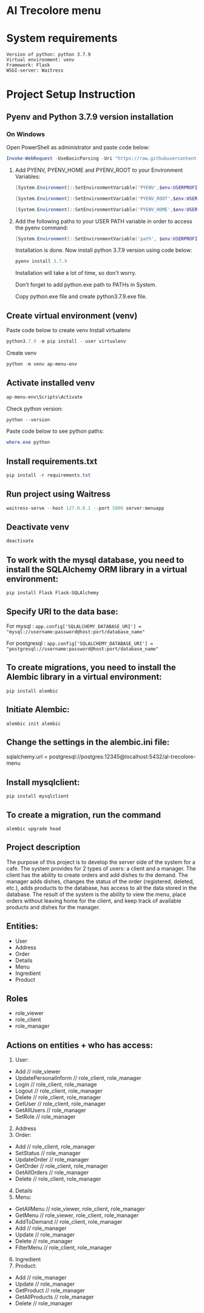 # Al Trecolore menu
# System requirements
    Version of python: python 3.7.9
    Virtual environment: venv
    Framework: Flask
    WSGI-server: Waitress

# Project Setup Instruction
## Pyenv and Python 3.7.9 version installation

### On Windows
   Open PowerShell as administrator and paste code below:
   ```PowerShell
   Invoke-WebRequest -UseBasicParsing -Uri "https://raw.githubusercontent.com/pyenv-win/pyenv-win/master/pyenv-win/install-pyenv-win.ps1" -OutFile "./install-pyenv-win.ps1"; &"./install-pyenv-win.ps1"
   ```
1. Add PYENV, PYENV_HOME and PYENV_ROOT to your Environment Variables:
   ```PowerShell
   [System.Environment]::SetEnvironmentVariable('PYENV',$env:USERPROFILE + "\.pyenv\pyenv-win\","User")

   [System.Environment]::SetEnvironmentVariable('PYENV_ROOT',$env:USERPROFILE + "\.pyenv\pyenv-win\","User")

   [System.Environment]::SetEnvironmentVariable('PYENV_HOME',$env:USERPROFILE + "\.pyenv\pyenv-win\","User")
   ```
2. Add the following paths to your USER PATH variable in order to access the pyenv command:
   ```PowerShell
   [System.Environment]::SetEnvironmentVariable('path', $env:USERPROFILE + "\.pyenv\pyenv-win\bin;" + $env:USERPROFILE + "\.pyenv\pyenv-win\shims;" + [System.Environment]::GetEnvironmentVariable('path', "User"),"User")
   ```
   Installation is done. 
   Now install python 3.7.9 version using code below:
   ```PowerShell
   pyenv install 3.7.9
   ```
   Installation will take a lot of time, so don't worry.

   Don't forget to add python.exe path to PATHs in System.

   Copy python.exe file and create python3.7.9.exe file.

## Create virtual environment (venv)
Paste code below to create venv
Install virtualenv
```PowerShell
python3.7.9 -m pip install --user virtualenv
```
Create venv
```PowerShell
python -m venv ap-menu-env
```

## Activate installed venv
```PowerShell
ap-menu-env\Scripts\Activate
```
Check python version:
```PowerShell
python --version
```
Paste code below to see python paths:
```PowerShell
where.exe python
```

## Install requirements.txt
```PowerShell
pip install -r requirements.txt
```

## Run project using Waitress
```PowerShell
waitress-serve --host 127.0.0.1 --port 5000 server:menuapp
```

## Deactivate venv
```PowerShell
deactivate
```

## To work with the mysql database, you need to install the SQLAlchemy ORM library in a virtual environment:
```
pip install Flask Flask-SQLAlchemy
```
## Specify URI to the data base:
   For mysql : ```app.config['SQLALCHEMY_DATABASE_URI'] = "mysql://username:password@host:port/database_name"```
   
   For postgresql : ```app.config['SQLALCHEMY_DATABASE_URI'] = "postgresql://username:password@host:port/database_name"```

## To create migrations, you need to install the Alembic library in a virtual environment:
```
pip install alembic
```
## Initiate Alembic:
```
alembic init alembic
```
## Change the settings in the alembic.ini file:

sqlalchemy.url = postgresql://postgres:12345@localhost:5432/al-trecolore-menu
## Install mysqlclient:
```
pip install mysqlclient
```
## To create a migration, run the command
```
alembic upgrade head
```

## Project description 
The purpose of this project is to develop the server side of the system for a cafe. 
The system provides for 2 types of users: a client and a manager. The client has the ability to create orders and add dishes to the demand. The manager adds dishes, changes the status of the order (registered, deleted, etc.), adds products to the database, has access to all the data stored in the database. 
The result of the system is the ability to view the menu, place orders without leaving home for the client, and keep track of available products and dishes for the manager.

## Entities:
- User
- Address
- Order
- Details
- Menu
- Ingredient
- Product

## Roles
- role_viewer
- role_client
- role_manager

## Actions on entities + who has access:
1) User:
- Add // role_viewer
- UpdatePersonalInform // role_client, role_manager
- Login // role_client, role_manage
- Logout // role_client, role_manager
- Delete // role_client, role_manager
- GetUser // role_client, role_manager
- GetAllUsers // role_manager
- SetRole // role_manager
2) Address
3) Order:
- Add // role_client, role_manager
- SetStatus // role_manager
- UpdateOrder // role_manager
- GetOrder // role_client, role_manager
- GetAllOrders // role_manager
- Delete // role_client, role_manager
4) Details
5) Menu:
- GetAllMenu // role_viewer, role_client, role_manager
- GetMenu // role_viewer, role_client, role_manager
- AddToDemand // role_client, role_manager
- Add // role_manager
- Update // role_manager
- Delete // role_manager
- FilterMenu // role_client, role_manager
6) Ingredient
7) Product:
- Add // role_manager
- Update // role_manager
- GetProduct // role_manager
- GetAllProducts // role_manager
- Delete // role_manager


 
